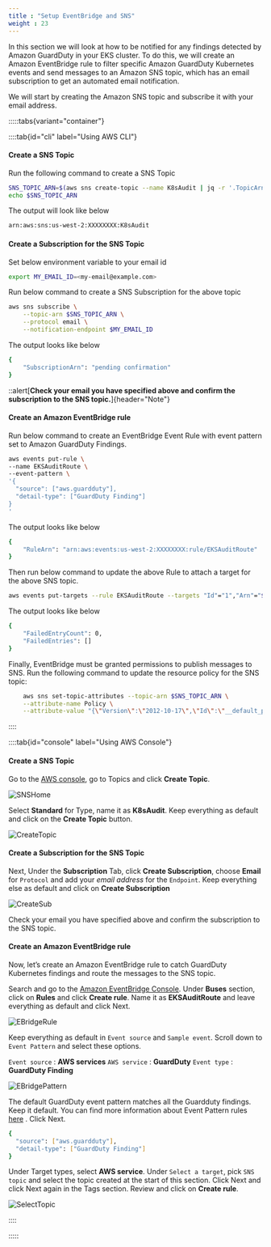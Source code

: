 ```yaml
---
title : "Setup EventBridge and SNS"
weight : 23
---
```


In this section we will look at how to be notified for any findings detected by Amazon GuardDuty in your EKS cluster. To do this, we will create an Amazon EventBridge rule to filter specific Amazon GuardDuty Kubernetes events and send messages to an Amazon SNS topic, which has an email subscription to get an automated email notification.

We will start by creating the Amazon SNS topic and subscribe it with your email address.


:::::tabs{variant="container"}

::::tab{id="cli" label="Using AWS CLI"}

#### Create a SNS Topic

Run the following command to create a SNS Topic

```bash
SNS_TOPIC_ARN=$(aws sns create-topic --name K8sAudit | jq -r '.TopicArn')
echo $SNS_TOPIC_ARN
```
The output will look like below

```bash
arn:aws:sns:us-west-2:XXXXXXXX:K8sAudit
```

#### Create a Subscription for the SNS Topic

Set below environment variable to your email id

```bash
export MY_EMAIL_ID=<my-email@example.com>
```

Run below command to create a SNS Subscription for the above topic

```bash
aws sns subscribe \
    --topic-arn $SNS_TOPIC_ARN \
    --protocol email \
    --notification-endpoint $MY_EMAIL_ID
```
The output looks like below

```bash
{
    "SubscriptionArn": "pending confirmation"
}
```

::alert[**Check your email you have specified above and confirm the subscription to the SNS topic.**]{header="Note"}

#### Create an Amazon EventBridge rule

Run below command to create an EventBridge Event Rule with event pattern set to Amazon GuardDuty Findings.

```bash
aws events put-rule \
--name EKSAuditRoute \
--event-pattern \
'{
  "source": ["aws.guardduty"],
  "detail-type": ["GuardDuty Finding"]
}
'
```
The output looks like below
```bash
{
    "RuleArn": "arn:aws:events:us-west-2:XXXXXXXX:rule/EKSAuditRoute"
}
```

Then run below command to update the above Rule to attach a target for the above SNS topic.

```bash
aws events put-targets --rule EKSAuditRoute --targets "Id"="1","Arn"="$SNS_TOPIC_ARN"
```

The output looks like below

```bash
{
    "FailedEntryCount": 0,
    "FailedEntries": []
}
```

Finally, EventBridge must be granted permissions to publish messages to SNS. Run the following command to update the resource policy for the SNS topic:

```bash
    aws sns set-topic-attributes --topic-arn $SNS_TOPIC_ARN \
    --attribute-name Policy \
    --attribute-value "{\"Version\":\"2012-10-17\",\"Id\":\"__default_policy_ID\",\"Statement\":[{\"Sid\":\"__default_statement_ID\",\"Effect\":\"Allow\",\"Principal\":{\"AWS\":\"*\"},\"Action\":[\"SNS:GetTopicAttributes\",\"SNS:SetTopicAttributes\",\"SNS:AddPermission\",\"SNS:RemovePermission\",\"SNS:DeleteTopic\",\"SNS:Subscribe\",\"SNS:ListSubscriptionsByTopic\",\"SNS:Publish\"],\"Resource\":\"$SNS_TOPIC_ARN\"}, {\"Sid\":\"PublishEventsToMyTopic\",\"Effect\":\"Allow\",\"Principal\":{\"Service\":\"events.amazonaws.com\"},\"Action\":\"sns:Publish\",\"Resource\":\"$SNS_TOPIC_ARN\"}]}"
```

::::

::::tab{id="console" label="Using AWS Console"}

#### Create a SNS Topic

Go to the [AWS console](console.aws.amazon.com/sns/v3), go to Topics and click **Create Topic**.

![SNSHome](/static/images/detective-controls/SNSHome.png)

Select **Standard** for Type, name it as **K8sAudit**. Keep everything as default and click on the **Create Topic** button.

![CreateTopic](/static/images/detective-controls/CreateTopic.png)

#### Create a Subscription for the SNS Topic

Next, Under the **Subscription** Tab, click **Create Subscription**, choose **Email** for `Protocol` and add your *email address* for the `Endpoint`. Keep everything else as default and click on **Create Subscription**

![CreateSub](/static/images/detective-controls/CreateSub.png)

Check your email you have specified above and confirm the subscription to the SNS topic.

#### Create an Amazon EventBridge rule

Now, let’s create an Amazon EventBridge rule to catch GuardDuty Kubernetes findings and route the messages to the SNS topic.

Search and go to the [Amazon EventBridge Console](console.aws.amazon.com/events). Under **Buses** section, click on **Rules** and click **Create rule**. Name it as **EKSAuditRoute** and leave everything as default and click Next.

![EBridgeRule](/static/images/detective-controls/EBridgeRule.png)

Keep everything as default in `Event source` and `Sample event`. Scroll down to `Event Pattern` and select these options.

`Event source` : **AWS services**
`AWS service` : **GuardDuty**
`Event type` : **GuardDuty Finding**


![EBridgePattern](/static/images/detective-controls/EBridgePattern.png)


The default GuardDuty event pattern matches all the Guardduty findings. Keep it default. You can find more information about Event Pattern rules [here](https://docs.aws.amazon.com/eventbridge/latest/userguide/eb-event-patterns.html)
. Click Next.


```bash
{
  "source": ["aws.guardduty"],
  "detail-type": ["GuardDuty Finding"]
}
```

Under Target types, select **AWS service**. Under `Select a target`, pick `SNS topic` and select the topic created at the start of this section. Click Next and click Next again in the Tags section. Review and click on **Create rule**.

![SelectTopic](/static/images/detective-controls/SelectTopic.png)


::::

:::::





